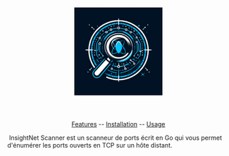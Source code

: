

<h1 align="center">
<img src="InsightNet Scanner.jpeg" alt="InsightNet Scanner" width="200px">
<br>
</h1>
 
 <p align="center">
<a href="#features">Features</a> --
<a href="#installation-instructions">Installation</a> --
<a href="#usage">Usage</a>
</p>

 InsightNet Scanner est un scanneur de ports écrit en Go qui vous permet d'énumérer les ports ouverts en TCP sur un hôte distant.

